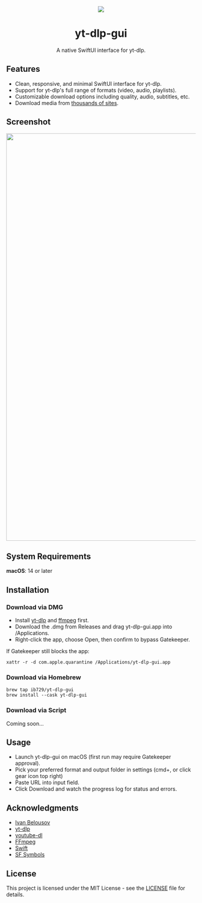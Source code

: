<div align="center">
    <img src="stuff/yt-dlp-gui banner.png">
    <h1>yt-dlp-gui</h1>
    <p>A native SwiftUI interface for yt-dlp.</p>
</div>

## Features

- Clean, responsive, and minimal SwiftUI interface for yt-dlp.
- Support for yt-dlp's full range of formats (video, audio, playlists).
- Customizable download options including quality, audio, subtitles, etc.
- Download media from [thousands of sites](https://github.com/yt-dlp/yt-dlp/blob/master/supportedsites.md).

## Screenshot

<img src="stuff/yt-dlp-gui screenshot.png" height=1080 width=1920>

## System Requirements
**macOS**: 14 or later 

## Installation
### Download via DMG

- Install [yt-dlp](https://github.com/yt-dlp/yt-dlp) and [ffmpeg](https://github.com/FFmpeg/FFmpeg) first.
- Download the .dmg from Releases and drag yt-dlp-gui.app into /Applications.
- Right-click the app, choose Open, then confirm to bypass Gatekeeper.

If Gatekeeper still blocks the app:

```
xattr -r -d com.apple.quarantine /Applications/yt-dlp-gui.app
```

### Download via Homebrew

```
brew tap ib729/yt-dlp-gui
brew install --cask yt-dlp-gui
```
### Download via Script
Coming soon...

## Usage

- Launch yt-dlp-gui on macOS (first run may require Gatekeeper approval).
- Pick your preferred format and output folder in settings (cmd+, or click gear icon top right)
- Paste URL into input field.
- Click Download and watch the progress log for status and errors.

## Acknowledgments

- [Ivan Belousov](https://github.com/ib729)
- [yt-dlp](https://github.com/yt-dlp/yt-dlp)
- [youtube-dl](https://github.com/ytdl-org/youtube-dl)
- [FFmpeg](https://github.com/FFmpeg/FFmpeg)
- [Swift](https://github.com/swiftlang/swift)
- [SF Symbols](https://developer.apple.com/sf-symbols/)

## License

This project is licensed under the MIT License - see the [LICENSE](LICENSE) file for details.
